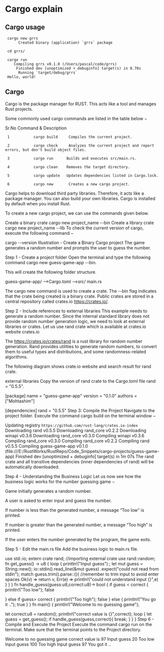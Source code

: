 # Cargo explain 

## Cargo usage

     cargo new grrs
          Created binary (application) `grrs` package

     cd grrs/

     cargo run
        Compiling grrs v0.1.0 (/Users/pascal/code/grrs)
         Finished dev [unoptimized + debuginfo] target(s) in 0.70s
          Running `target/debug/grrs`
     Hello, world!


##  Cargo 

Cargo is the package manager for RUST. This acts like a tool and manages Rust projects.

Some commonly used cargo commands are listed in the table below −

Sr.No	      Command & Description

     1	         cargo build     Compiles the current project.
     
     2	         cargo check     Analyzes the current project and report errors, but don't build object files.
     
     3	         cargo run      Builds and executes src/main.rs.
     
     4	         cargo clean    Removes the target directory.
     
     5           cargo update   Updates dependencies listed in Cargo.lock.
     
     6	         cargo new       Creates a new cargo project.

Cargo helps to download third party libraries. Therefore, it acts like a package manager. You can also build your own libraries. Cargo is installed by default when you install Rust.

To create a new cargo project, we can use the commands given below.

Create a binary crate
cargo new project_name --bin
Create a library crate
cargo new project_name --lib
To check the current version of cargo, execute the following command −

cargo --version
Illustration - Create a Binary Cargo project
The game generates a random number and prompts the user to guess the number.

Step 1 - Create a project folder
Open the terminal and type the following command cargo new guess-game-app --bin.

This will create the following folder structure.

guess-game-app/
   -->Cargo.toml
   -->src/
      main.rs

The cargo new command is used to create a crate. The --bin flag indicates that the crate being created is a binary crate. Public crates are stored in a central repository called crates.io https://crates.io/.

Step 2 - Include references to external libraries
This example needs to generate a random number. Since the internal standard library does not provide random number generation logic, we need to look at external libraries or crates. Let us use rand crate which is available at crates.io website crates.io

The https://crates.io/crates/rand is a rust library for random number generation. Rand provides utilities to generate random numbers, to convert them to useful types and distributions, and some randomness-related algorithms.

The following diagram shows crate.io website and search result for rand crate.

external libraries
Copy the version of rand crate to the Cargo.toml file rand = "0.5.5".

[package]
name = "guess-game-app"
version = "0.1.0"
authors = ["Mohtashim"]

[dependencies]
rand = "0.5.5"
Step 3: Compile the Project
Navigate to the project folder. Execute the command cargo build on the terminal window −

Updating registry `https://github.com/rust-lang/crates.io-index`
Downloading rand v0.5.5
Downloading rand_core v0.2.2
Downloading winapi v0.3.6
Downloading rand_core v0.3.0
   Compiling winapi v0.3.6
   Compiling rand_core v0.3.0
   Compiling rand_core v0.2.2
   Compiling rand v0.5.5
   Compiling guess-game-app v0.1.0 
   (file:///E:/RustWorks/RustRepo/Code_Snippets/cargo-projects/guess-game-app)
   Finished dev [unoptimized + debuginfo] target(s) in 1m 07s
The rand crate and all transitive dependencies (inner dependencies of rand) will be automatically downloaded.

Step 4 - Understanding the Business Logic
Let us now see how the business logic works for the number guessing game −

Game initially generates a random number.

A user is asked to enter input and guess the number.

If number is less than the generated number, a message “Too low” is printed.

If number is greater than the generated number, a message “Too high” is printed.

If the user enters the number generated by the program, the game exits.

Step 5 - Edit the main.rs file
Add the business logic to main.rs file.

use std::io;
extern crate rand; 
//importing external crate
use rand::random;
fn get_guess() -> u8 {
   loop {
      println!("Input guess") ;
      let mut guess = String::new();
      io::stdin().read_line(&mut guess)
         .expect("could not read from stdin");
      match guess.trim().parse::<u8>(){ //remember to trim input to avoid enter spaces
         Ok(v) => return v,
         Err(e) => println!("could not understand input {}",e)
      }
   }
}
fn handle_guess(guess:u8,correct:u8)-> bool {
   if guess < correct {
      println!("Too low");
      false

   } else if guess> correct {
      println!("Too high");
      false
   } else {
      println!("You go it ..");
      true
   }
}
fn main() {
   println!("Welcome to no guessing game");

   let correct:u8 = random();
   println!("correct value is {}",correct);
   loop {
      let guess = get_guess();
      if handle_guess(guess,correct){
         break;
      }
   }
}
Step 6 - Compile and Execute the Project
Execute the command cargo run on the terminal. Make sure that the terminal points to the Project directory.

Welcome to no guessing game
correct value is 97
Input guess
20
Too low
Input guess
100
Too high
Input guess
97
You got it ..

